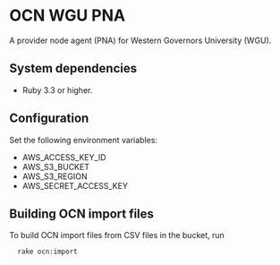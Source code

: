 # OCN WGU PNA

A provider node agent (PNA) for Western Governors University (WGU).

## System dependencies

- Ruby 3.3 or higher.

## Configuration

Set the following environment variables:

- AWS_ACCESS_KEY_ID
- AWS_S3_BUCKET
- AWS_S3_REGION
- AWS_SECRET_ACCESS_KEY

## Building OCN import files

To build OCN import files from CSV files in the bucket, run

```
  rake ocn:import
```
